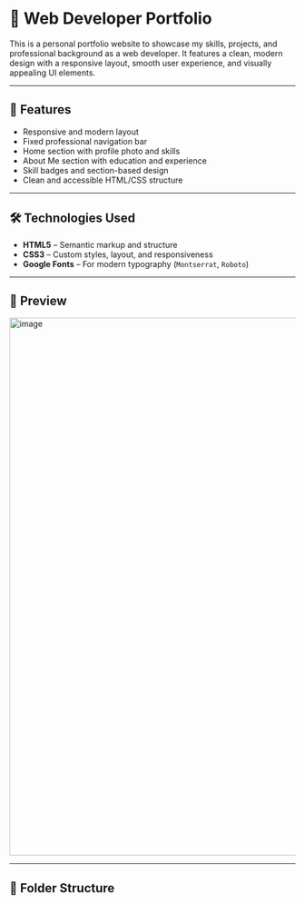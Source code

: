 # 💼 Web Developer Portfolio

This is a personal portfolio website to showcase my skills, projects, and professional background as a web developer. It features a clean, modern design with a responsive layout, smooth user experience, and visually appealing UI elements.

---

## 🚀 Features

- Responsive and modern layout
- Fixed professional navigation bar
- Home section with profile photo and skills
- About Me section with education and experience
- Skill badges and section-based design
- Clean and accessible HTML/CSS structure

---

## 🛠️ Technologies Used

- **HTML5** – Semantic markup and structure
- **CSS3** – Custom styles, layout, and responsiveness
- **Google Fonts** – For modern typography (`Montserrat`, `Roboto`)

---

## 📸 Preview

<img width="947" alt="image" src="https://github.com/user-attachments/assets/bda5118b-fd0d-442d-9ad6-0a389570b291" />


---

## 📂 Folder Structure

